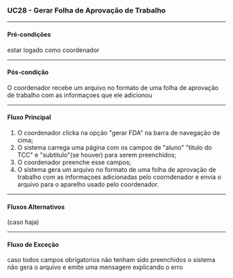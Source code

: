 ### UC28 - Gerar Folha de Aprovação de Trabalho
---
#### Pré-condições
estar logado como coordenador

---
#### Pós-condição
O coordenador recebe um arquivo no formato de uma folha de aprovação de trabalho com as informaçoes que ele adicionou

---
#### Fluxo Principal
1. O coordenador clicka na opção "gerar FDA" na barra de navegação de cima;
2. O sistema carrega uma página com os campos de "aluno"  "titulo do TCC" e "subtitulo"(se houver)   para serem preenchidos;
3. O coordenador preenche esse campos;
4. O sistema gera um arquivo no formato de uma folha de aprovação de trabalho com as informaçoes adicionadas pelo coorndenador e envia o arquivo para o aparelho usado pelo coordenador.
---
#### Fluxos Alternativos
(caso haja)

---
#### Fluxo de Exceção
caso todos campos obrigatorios não tenham sido preenchidos o sistema não gera o arquivo e emite uma mensagem explicando o erro
